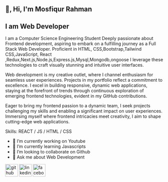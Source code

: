 ## 👋, Hi, I'm Mosfiqur Rahman
##  I am Web Developer
I am a Computer Science Engineering Student Deeply passionate about Frontend development, aspiring to embark on a fulfilling journey as a Full Stack Web Developer. Proficient in HTML, CSS,Bootstrap,Tailwind CSS,JavaScript, React ,Redux,Next.js,Node.js,Express.js,Mysql,Mongodb,ongoose
I leverage these technologies to craft visually stunning and intuitive user interfaces.

Web development is my creative outlet, where I channel enthusiasm for seamless user experiences. Projects in my portfolio reflect a commitment to excellence. I excel in building responsive, dynamic web applications, staying at the forefront of trends through continuous exploration of emerging frontend technologies, evident in my GitHub contributions.

Eager to bring my frontend passion to a dynamic team, I seek projects challenging my skills and enabling a significant impact on user experiences. Immersing myself where frontend intricacies meet creativity, I aim to shape cutting-edge web applications.

Skills: REACT / JS / HTML / CSS

- 🔭 I’m currently working on Youtube 
- 🌱 I’m currently learning Javascripts 
- 👯 I’m looking to collaborate on Github 
- 💬 Ask me about Web Development 


[<img src='https://cdn.jsdelivr.net/npm/simple-icons@3.0.1/icons/github.svg' alt='github' height='40'>](https://github.com/https://github.com/mosfiqurbd)  [<img src='https://cdn.jsdelivr.net/npm/simple-icons@3.0.1/icons/linkedin.svg' alt='linkedin' height='40'>](https://www.linkedin.com/in/https://l.facebook.com/l.php?u=https%3A%2F%2Flinkedin.com%2Fin%2Fmushfiqur-rahman-a87633301%3Ffbclid%3DIwZXh0bgNhZW0CMTAAYnJpZBExdWhjMm5UQUFkTWZ5YXZucgEeDNWNsHyUtms8jCY4lDevFlGD2aM7KPqnIO9L8rzUG-EizNydxbD7VaOOTiI_aem_3Vs5hw5RTXL7wcK1X-AT8g&h=AT1n9xzvfTIcg2Y4tNWN10tny-p-3Z5hXpyUQMugnaEcsltLJ2NnIJClERKvUd3LdGa1oJvGMkTdDfdB4pIR-TIZAZJmo1T5IMTCfFeFA-9CcFr7HQQ-UQcMm-eOu_07DtQ4/)  [<img src='https://cdn.jsdelivr.net/npm/simple-icons@3.0.1/icons/facebook.svg' alt='facebook' height='40'>](https://www.facebook.com/https://www.facebook.com/share/14KAXedi9aB/)  

